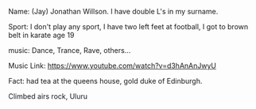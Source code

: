 
Name: (Jay) Jonathan Willson.  I have double L's in my surname.

Sport: I don't play any sport, I have two left feet at football, I got to brown belt in karate age 19

music: Dance, Trance, Rave, others...

Music Link: https://www.youtube.com/watch?v=d3hAnAnJwyU 

Fact:  had tea at the queens house, gold duke of Edinburgh.

Climbed airs rock, Uluru


